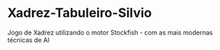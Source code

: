 # Xadrez-Tabuleiro-Silvio
Jogo de Xadrez utilizando o motor Stockfish - com as mais modernas técnicas de AI
